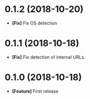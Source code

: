 # 0.1.2 (2018-10-20)

- **[Fix]** Fix OS detection

# 0.1.1 (2018-10-18)

- **[Fix]** Fix detection of internal URLs.

# 0.1.0 (2018-10-18)

- **[Feature]** First release
